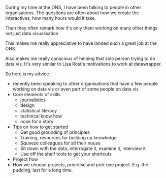During my time at the ONS, I have been talking to people in other organisations. The questions are often about how we create the interactives, how many hours would it take.



Then they often remark how it's only them working on many other things not just data visualisation



This makes me really appreciative to have landed such a great job at the ONS.



Also makes me really conscious of helping that solo person trying to do data vis. It's very similar to Lisa Rost's motivations to work at datawrapper. 



So here is my advice. 



- recently been speaking to other organisations that have a few people working on data vis or even part of some people on data vis
- Core elements of skills
  - journalistics
  - design
  - statistical literacy
  - technical know how
  - nose for a story
- Tips on how to get started
  - Get good grounding of principles
  - Training, resources for building up knowledge
  - Squeeze colleagues for all their nouse
  - Sit down with the data, interrogate it, examine it, interview it
  - Use off the shelf tools to get your shortcuts
- Project flow
- How we choose projects, prioritise and pick one project. E.g. the pudding, last for a long time. 